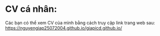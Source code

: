 # CV cá nhân:
Các bạn có thể xem CV của mình bằng cách truy cập link trang web sau: https://nguyengiap25072004.github.io/giapicd.github.io/
